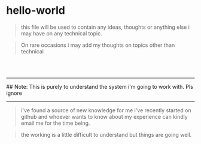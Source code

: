 # hello-world

>this file will be used to contain any ideas, thoughts or anything else i may have on any technical topic.

> On rare occasions i may add my thoughts on topics other than technical 
<br>
<br>
<hr>
## Note: This is purely to understand the system i'm going to work with. Pls ignore
<hr color= "black">


> i've found a source of new knowledge for me 
> i've recently started on github and whoever wants to know about my experience can kindly email me for the time being.

> the working is a little difficult to understand but things are going well.
